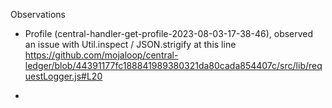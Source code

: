 Observations

- Profile (central-handler-get-profile-2023-08-03-17-38-46), observed an issue with Util.inspect / JSON.strigify at this line
https://github.com/mojaloop/central-ledger/blob/44391177fc188841989380321da80cada854407c/src/lib/requestLogger.js#L20

- 